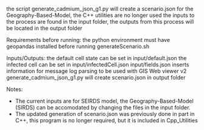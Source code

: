 the script generate_cadmium_json_g1.py will create a scenario.json for the Geography-Based-Model, the C++ utilities are no longer used
the inputs to the process are found in the input folder, the outputs from this process will be located in the output folder

Requirements before running:
the python environment must have geopandas installed before running generateScenario.sh

Inputs/Outputs:
the default cell state can be set in input/default.json
the infected cell can be set in input/infectedCell.json
input/fields.json inserts information for message log parsing to be used with GIS Web viewer v2
generate_cadmium_json_g1.py will create scenario.json in output folder

Notes:
- The current inputs are for SEIRDS model, the Geography-Based-Model (SIRDS) can be accomodated by changing the files in the input folder.
- The updated generation of scenario.json was previously done in part in C++, this program is no longer required, but it is included in Cpp_Utilities